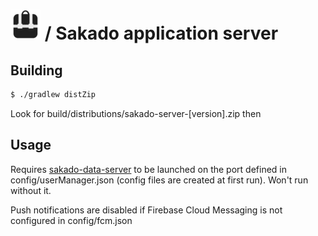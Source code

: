 # ![Sakado icon](https://github.com/sakado-app/sakado/raw/master/resources/android/icon/drawable-mdpi-icon.png) / Sakado application server

## Building

```bash
$ ./gradlew distZip
```

Look for build/distributions/sakado-server-[version].zip then

## Usage

Requires [sakado-data-server](https://github.com/sakado-app/sakado-data-server) to be launched on the port defined in config/userManager.json (config files are created at first run).
Won't run without it.

Push notifications are disabled if Firebase Cloud Messaging is not configured in config/fcm.json